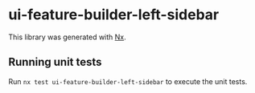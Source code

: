 # ui-feature-builder-left-sidebar

This library was generated with [Nx](https://nx.dev).

## Running unit tests

Run `nx test ui-feature-builder-left-sidebar` to execute the unit tests.
